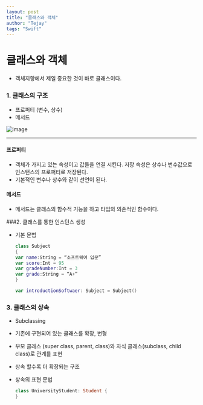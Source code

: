 ```yaml
---
layout: post
title: "클래스와 객체"
author: "Tejay"
tags: "Swift"
---
```


# 클래스와 객체

- 객체지향에서 제일 중요한  것이 바로 클래스이다.

### 1. 클래스의 구조

- 프로퍼티 (변수, 상수)
- 메서드

![image](https://simajune.github.io/img/posting/17091401.png)

** **

#### 프로퍼티

- 객체가 가지고 있는 속성이고 값들을 연결 시킨다. 저장 속성은 상수나 변수값으로 인스턴스의 프로퍼티로 저장된다.
- 기본적인 변수나 상수와 같이 선언이 된다.

#### 메서드

- 메서드는 클래스의 함수적 기능을 하고 타입의 의존적인 함수이다.

###2. 클래스를 통한 인스턴스 생성

- 기본 문법

  ```swift
  class Subject
  {
  var name:String = “소프트웨어 입문”
  var score:Int = 95
  var gradeNumber:Int = 3
  var grade:String = “A+”
  }

  var introductionSoftwaer: Subject = Subject()
  ```

### 3. 클래스의 상속

- Subclassing

- 기존에 구현되어 있는 클래스를 확장, 변형

- 부모 클래스 (super class, parent, class)와 자식 클래스(subclass, child class)로 관계를 표현

- 상속 할수록 더 확장되는 구조

- 상속의 표현 문법

  ```swift
  class UniversityStudent: Student {
  }
  ```
